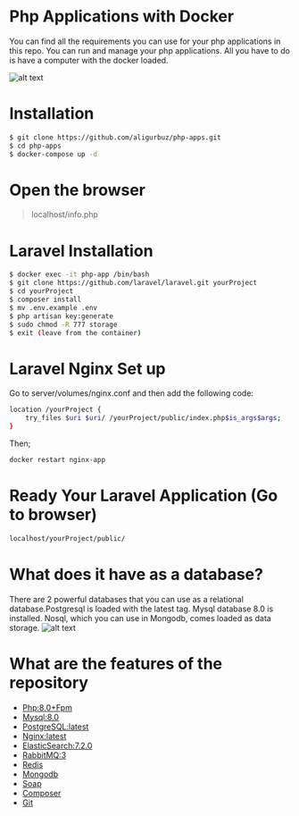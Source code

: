 # Php Applications with Docker
You can find all the requirements you can use for your php applications in this repo.
You can run and manage your php applications. All you have to do is have a computer with the docker loaded.

![alt text](https://i.ibb.co/LzSs7g6/l1.png)

# Installation

```bash
$ git clone https://github.com/aligurbuz/php-apps.git
$ cd php-apps
$ docker-compose up -d

```

# Open the browser

> localhost/info.php


# Laravel Installation

```bash
$ docker exec -it php-app /bin/bash
$ git clone https://github.com/laravel/laravel.git yourProject
$ cd yourProject
$ composer install
$ mv .env.example .env
$ php artisan key:generate
$ sudo chmod -R 777 storage
$ exit (leave from the container)

```

# Laravel Nginx Set up
Go to server/volumes/nginx.conf and then add the following code:

```bash
location /yourProject {
    try_files $uri $uri/ /yourProject/public/index.php$is_args$args;
}

```
Then;

```bash
docker restart nginx-app

```

# Ready Your Laravel Application (Go to browser)
```bash
localhost/yourProject/public/

```

# What does it have as a database?
There are 2 powerful databases that you can use as a relational database.Postgresql is loaded with the latest tag.
Mysql database 8.0 is installed.
Nosql, which you can use in Mongodb, comes loaded as data storage.
![alt text](https://s3.amazonaws.com/download.retrospect.com/site/blog/database_protection_778.jpg)
# What are the features of the repository

- [Php:8.0+Fpm]()
- [Mysql:8.0]()
- [PostgreSQL:latest]()
- [Nginx:latest]()
- [ElasticSearch:7.2.0]()
- [RabbitMQ:3]()
- [Redis]()
- [Mongodb]() 
- [Soap]() 
- [Composer]() 
- [Git]()
